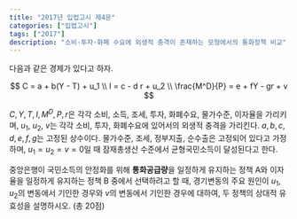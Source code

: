 ```yaml
---
title: "2017년 입법고시 제4문"
categories: ["입법고시"]
tags: ["2017"]
description: "소비·투자·화폐 수요에 외생적 충격이 존재하는 모형에서의 통화정책 비교"
---
```


다음과 같은 경제가 있다고 하자.

$$
C = a + b(Y - T) + u_1 \\
I = c - d r + u_2 \\
\frac{M^D}{P} = e + fY - gr + v
$$

$C, Y, T, I, M^D, P, r$은 각각 소비, 소득, 조세, 투자, 화폐수요, 물가수준, 이자율을 가리키며, $u_1$, $u_2$, $v$는 각각 소비, 투자, 화폐수요에 있어서의 외생적 충격을 가리킨다. $a, b, c, d, e, f, g$는 고정된 상수이다. 물가수준, 조세, 정부지출, 순수출은 고정되어 있다고 가정하며, $u_1 = u_2 = v = 0$일 때 잠재총생산 수준에서 균형국민소득이 달성된다고 한다.

중앙은행이 국민소득의 안정화를 위해 **통화공급량**을 일정하게 유지하는 정책 A와 이자율을 일정하게 유지하는 정책 B 중에서 선택하려고 할 때, 경기변동의 주요 원인이 $u_1$, $u_2$의 변동에서 기인한 경우와 $v$의 변동에서 기인한 경우에 대하여, 두 정책의 상대적 유효성을 설명하시오. (총 20점)
